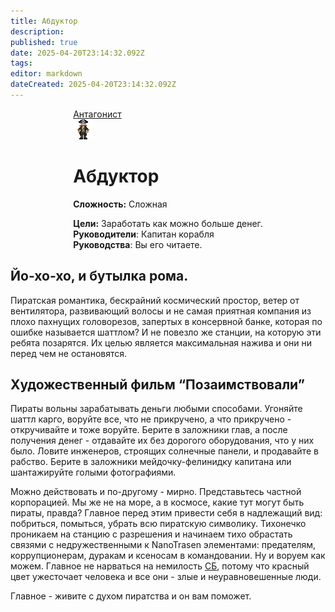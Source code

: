 ```yaml
---
title: Абдуктор
description: 
published: true
date: 2025-04-20T23:14:32.092Z
tags: 
editor: markdown
dateCreated: 2025-04-20T23:14:32.092Z
---
```


<div style="display: flex; justify-content: center;">
<div class="roles-passport antag">
  <div class="title antag"><a href="/roles/antagonists">Антагонист</a></div>
  <div>
    <div><div><img src="/roles/pirate.png"></div></div>
  <div><div>
    <h1>Абдуктор</h1>
    <p><strong>Сложность:</strong> Сложная</p>
    <strong>Цели:</strong> Заработать как можно больше денег.<br>
    <b>Руководители</b>: Капитан корабля<br>
    <b>Руководства</b>: Вы его читаете.
  </div></div>
  </div>
</div>
</div>

## Йо-хо-хо, и бутылка рома.
Пиратская романтика, бескрайний космический простор, ветер от вентилятора, развивающий волосы и не самая приятная компания из плохо пахнущих головорезов, запертых в консервной банке, которая по ошибке называется шаттлом? И не повезло же станции, на которую эти ребята позарятся. Их целью является максимальная нажива и они ни перед чем не остановятся.

## Художественный фильм “Позаимствовали”
Пираты вольны зарабатывать деньги любыми способами. Угоняйте шаттл карго, воруйте все, что не прикручено, а что прикручено - откручивайте и тоже воруйте. Берите в заложники глав, а после получения денег - отдавайте их без дорогого оборудования, что у них было. Ловите инженеров, строящих солнечные панели, и продавайте в рабство. Берите в заложники мейдочку-фелинидку капитана или шантажируйте голыми фотографиями.

Можно действовать и по-другому - мирно. Представьтесь частной корпорацией. Мы же не на море, а в космосе, какие тут могут быть пираты, правда? Главное перед этим привести себя в надлежащий вид: побриться, помыться, убрать всю пиратскую символику. Тихонечко проникаем на станцию с разрешения и начинаем тихо обрастать связями с недружественными к NanoTrasen элементами: предателям, коррупционерам, дуракам и ксеносам в командовании. Ну и воруем как можем. Главное не нарваться на немилость <a href="/roles/securityservicedepartment">СБ</a>, потому что красный цвет ужесточает человека и все они - злые и неуравновешенные люди. 

Главное - живите с духом пиратства и он вам поможет.

<div class="table"></div>